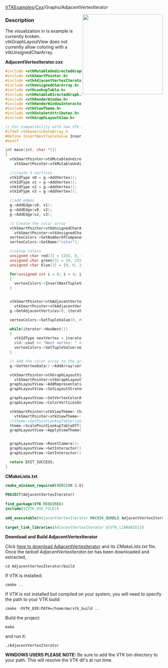 [VTKExamples](/home/)/[Cxx](/Cxx)/Graphs/AdjacentVertexIterator

<img align="right" src="https://github.com/lorensen/VTKExamples/blob/gh-pages/Testing/Baseline/Graphs/TestAdjacentVertexIterator.png?raw=true" width="256" />

### Description
The visualization in is example is currently broken. vtkGraphLayoutView does not currently allow coloring with a vtkUnsignedCharArray.

**AdjacentVertexIterator.cxx**
```c++
#include <vtkMutableUndirectedGraph.h>
#include <vtkSmartPointer.h>
#include <vtkAdjacentVertexIterator.h>
#include <vtkUnsignedCharArray.h>
#include <vtkLookupTable.h>
#include <vtkMutableDirectedGraph.h>
#include <vtkRenderWindow.h>
#include <vtkRenderWindowInteractor.h>
#include <vtkViewTheme.h>
#include <vtkDataSetAttributes.h>
#include <vtkGraphLayoutView.h>

// For compatibility with new VTK generic data arrays
#ifdef vtkGenericDataArray_h
#define InsertNextTupleValue InsertNextTypedTuple
#endif

int main(int, char *[])
{
  vtkSmartPointer<vtkMutableUndirectedGraph> g =
    vtkSmartPointer<vtkMutableUndirectedGraph>::New();

  //create 3 vertices
  vtkIdType v0 = g->AddVertex();
  vtkIdType v1 = g->AddVertex();
  vtkIdType v2 = g->AddVertex();
  vtkIdType v3 = g->AddVertex();

  //add edges
  g->AddEdge(v0, v1);
  g->AddEdge(v0, v2);
  g->AddEdge(v2, v3);

  // Create the color array
  vtkSmartPointer<vtkUnsignedCharArray> vertexColors =
    vtkSmartPointer<vtkUnsignedCharArray>::New();
  vertexColors->SetNumberOfComponents(3);
  vertexColors->SetName("color");

  //setup colors
  unsigned char red[3] = {255, 0, 0};
  unsigned char green[3] = {0, 255, 0};
  unsigned char blue[3] = {0, 0, 255};

  for(unsigned int i = 0; i < 4; i++)
  {
    vertexColors->InsertNextTupleValue(blue);//not connected vertices
  }


  vtkSmartPointer<vtkAdjacentVertexIterator> iterator =
    vtkSmartPointer<vtkAdjacentVertexIterator>::New();
  g->GetAdjacentVertices(0, iterator);

  vertexColors->SetTupleValue(0, red);//origin

  while(iterator->HasNext())
  {
    vtkIdType nextVertex = iterator->Next();
    std::cout << "Next vertex: " << nextVertex << std::endl;
    vertexColors->SetTupleValue(nextVertex, green);//connected vertices
  }

  // Add the color array to the graph
  g->GetVertexData()->AddArray(vertexColors);

  vtkSmartPointer<vtkGraphLayoutView> graphLayoutView =
    vtkSmartPointer<vtkGraphLayoutView>::New();
  graphLayoutView->AddRepresentationFromInput(g);
  graphLayoutView->SetLayoutStrategyToTree();

  graphLayoutView->SetVertexColorArrayName("color");
  graphLayoutView->ColorVerticesOn();

  vtkSmartPointer<vtkViewTheme> theme =
    vtkSmartPointer<vtkViewTheme>::New();
  //theme->SetPointLookupTable(lookupTable);
  theme->ScalePointLookupTableOff();
  graphLayoutView->ApplyViewTheme(theme);


  graphLayoutView->ResetCamera();
  graphLayoutView->GetInteractor()->Initialize();
  graphLayoutView->GetInteractor()->Start();

  return EXIT_SUCCESS;
}
```
**CMakeLists.txt**
```cmake
cmake_minimum_required(VERSION 2.8)
 
PROJECT(AdjacentVertexIterator)
 
find_package(VTK REQUIRED)
include(${VTK_USE_FILE})
 
add_executable(AdjacentVertexIterator MACOSX_BUNDLE AdjacentVertexIterator.cxx)
 
target_link_libraries(AdjacentVertexIterator ${VTK_LIBRARIES})
```

**Download and Build AdjacentVertexIterator**

Click [here to download AdjacentVertexIterator](https://github.com/lorensen/VTKWikiExamplesTarballs/raw/master/AdjacentVertexIterator.tar) and its *CMakeLists.txt* file.
Once the *tarball AdjacentVertexIterator.tar* has been downloaded and extracted,
```
cd AdjacentVertexIterator/build 
```
If VTK is installed:
```
cmake ..
```
If VTK is not installed but compiled on your system, you will need to specify the path to your VTK build:
```
cmake -DVTK_DIR:PATH=/home/me/vtk_build ..
```
Build the project:
```
make
```
and run it:
```
./AdjacentVertexIterator
```
**WINDOWS USERS PLEASE NOTE:** Be sure to add the VTK bin directory to your path. This will resolve the VTK dll's at run time.

